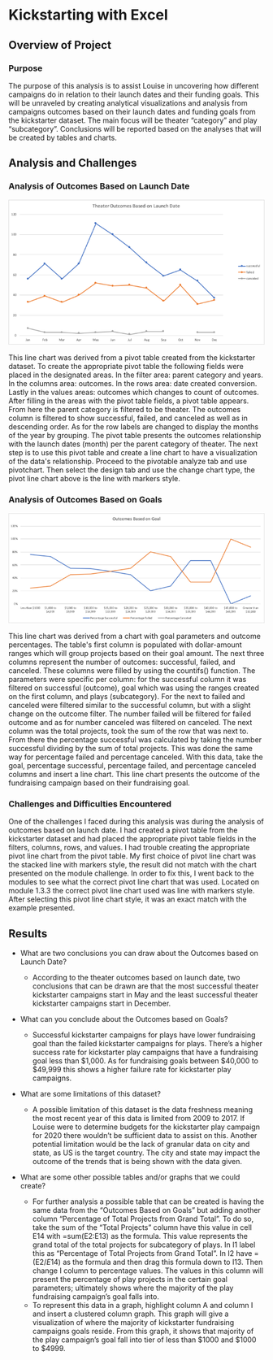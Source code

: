 # Kickstarting with Excel

## Overview of Project

### Purpose
The purpose of this analysis is to assist Louise in uncovering how different campaigns do in relation to their launch dates and their funding goals. This will be unraveled by creating analytical visualizations and analysis from campaigns outcomes based on their launch dates and funding goals from the kickstarter dataset. The main focus will be theater “category” and play “subcategory”. Conclusions will be reported based on the analyses that will be created by tables and charts. 

## Analysis and Challenges

### Analysis of Outcomes Based on Launch Date
 

![Outcomes Based on Launch Date](resources/Theater_Outcomes_vs_Launch.png)

This line chart was derived from a pivot table created from the kickstarter dataset. To create the appropriate pivot table the following fields were placed in the designated areas. In the filter area: parent category and years. In the columns area: outcomes. In the rows area: date created conversion. Lastly in the values areas: outcomes which changes to count of outcomes. After filling in the areas with the pivot table fields, a pivot table appears. From here the parent category is filtered to be theater. The outcomes column is filtered to show successful, failed, and canceled as well as in descending order. As for the row labels are changed to display the months of the year by grouping. The pivot table presents the outcomes relationship with the launch dates (month) per the parent category of theater. The next step is to use this pivot table and create a line chart to have a visualization of the data's relationship. Proceed to the pivotable analyze tab and use pivotchart. Then select the design tab and use the change chart type, the pivot line chart above is the line with markers style.  

### Analysis of Outcomes Based on Goals

 

![Outcomes Based On Goal](resources/Outcomes_vs_Goals.png)

This line chart was derived from a chart with goal parameters and outcome percentages. The table's first column is populated with dollar-amount ranges which will group projects based on their goal amount. The next three columns represent the number of outcomes: successful, failed, and canceled. These columns were filled by using the countifs() function. The parameters were specific per column: for the successful column it was filtered on successful (outcome), goal which was using the ranges created on the first column, and plays (subcategory). For the next to failed and canceled were filtered similar to the successful column, but with a slight change on the outcome filter. The number failed will be filtered for failed outcome and as for number canceled was filtered on canceled. The next column was the total projects, took the sum of the row that was next to. From there the percentage successful was calculated by taking the number successful dividing by the sum of total projects. This was done the same way for percentage failed and percentage canceled. With this data, take the goal, percentage successful, percentage failed, and percentage canceled columns and insert a line chart. This line chart presents the outcome of the fundraising campaign based on their fundraising goal. 

### Challenges and Difficulties Encountered
One of the challenges I faced during this analysis was during the analysis of outcomes based on launch date. I had created a pivot table from the kickstarter dataset and had placed the appropriate pivot table fields in the filters, columns, rows, and values. I had trouble creating the appropriate pivot line chart from the pivot table. My first choice of pivot line chart was the stacked line with markers style, the result did not match with the chart presented on the module challenge. In order to fix this, I went back to the modules to see what the correct pivot line chart that was used. Located on module 1.3.3 the correct pivot line chart used was line with markers style. After selecting this pivot line chart style, it was an exact match with the example presented. 



## Results

- What are two conclusions you can draw about the Outcomes based on Launch Date?
  - According to the theater outcomes based on launch date, two conclusions that can be drawn are that the most successful theater kickstarter campaigns start in     	May and the least successful theater kickstarter campaigns start in December.

- What can you conclude about the Outcomes based on Goals?
  - Successful kickstarter campaigns for plays have lower fundraising goal than the failed kickstarter campaigns for plays. There’s a higher success rate for         	kickstarter play campaigns that have a fundraising goal less than $1,000. As for fundraising goals between $40,000 to $49,999 this shows a higher failure           rate for kickstarter play campaigns.


- What are some limitations of this dataset?
  - A possible limitation of this dataset is the data freshness meaning the most recent year of this data is limited from 2009 to 2017. If Louise were to             	determine budgets for the kickstarter play campaign for 2020 there wouldn’t be sufficient data to assist on this. Another potential limitation would be the         lack of granular data on city and state, as US is the target country. The city and state may impact the outcome of the trends that is being shown with the           data given.


- What are some other possible tables and/or graphs that we could create?
  - For further analysis a possible table that can be created is having the same data from the “Outcomes Based on Goals” but adding another column “Percentage of     	Total Projects from Grand Total”. To do so, take the sum of the “Total Projects” column have this value in cell E14 with =sum(E2:E13) as the formula. This           value represents the grand total of the total projects for subcategory of plays. In I1 label this as “Percentage of Total Projects from Grand Total”. In I2         have =(E2/$E$14) as the formula and then drag this formula down to I13. Then change I column to percentage values. The values in this column will present the       percentage of play projects in the certain goal parameters; ultimately shows where the majority of the play fundraising campaign’s goal falls into. 
  - To represent this data in a graph, highlight column A and column I and insert a clustered column graph. This graph will give a visualization of where the         	majority of kickstarter fundraising campaigns goals reside. From this graph, it shows that majority of the play campaign’s goal fall into tier of less than         $1000 and $1000 to $4999.
